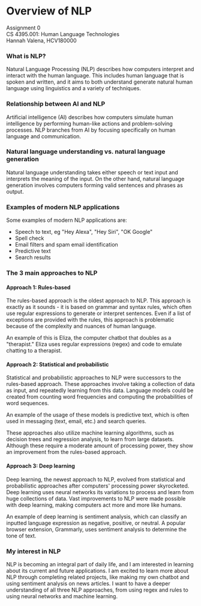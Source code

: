 # Overview of NLP
Assignment 0  
CS 4395.001: Human Language Technologies  
Hannah Valena, HCV180000

### What is NLP?
Natural Language Processing (NLP) describes how computers interpret and interact with the human language. This includes human language that is spoken and written, and it aims to both understand generate natural human language using linguistics and a variety of techniques. 

### Relationship between AI and NLP
Artificial intelligence (AI) describes how computers simulate human intelligence by performing human-like actions and problem-solving processes. NLP branches from AI by focusing specifically on human language and communication.

### Natural language understanding vs. natural language generation
Natural language understanding takes either speech or text input and interprets the meaning of the input. On the other hand, natural language generation involves computers forming valid sentences and phrases as output.

### Examples of modern NLP applications
Some examples of modern NLP applications are:
- Speech to text, eg "Hey Alexa", "Hey Siri", "OK Google"
- Spell check
- Email filters and spam email identification
- Predictive text
- Search results

### The 3 main approaches to NLP
#### Approach 1: Rules-based
The rules-based approach is the oldest approach to NLP. This approach is exactly as it sounds - it is based on grammar and syntax rules, which often use regular expressions to generate or interpret sentences. Even if a list of exceptions are provided with the rules, this approach is problematic because of the complexity and nuances of human language.  
  
An example of this is Eliza, the computer chatbot that doubles as a "therapist." Eliza uses regular expressions (regex) and code to emulate chatting to a therapist. 

#### Approach 2: Statistical and probabilistic
Statistical and probabilistic approaches to NLP were successors to the rules-based approach. These approaches involve taking a collection of data as input, and repeatedly learning from this data. Language models could be created from counting word frequencies and computing the probabilities of word sequences.  
  
An example of the usage of these models is predictive text, which is often used in messaging (text, email, etc.) and search queries.  
  
These approaches also utilize machine learning algorithms, such as decision trees and regression analysis, to learn from large datasets. Although these require a moderate amount of processing power, they show an improvement from the rules-based approach.

#### Approach 3: Deep learning
Deep learning, the newest approach to NLP, evolved from statistical and probabilistic approaches after computers' processing power skyrocketed. Deep learning uses neural networks its variations to process and learn from huge collections of data. Vast improvements to NLP were made possible with deep learning, making computers act more and more like humans.  
  
An example of deep learning is sentiment analysis, which can classify an inputted language expression as negative, positive, or neutral. A popular browser extension, Grammarly, uses sentiment analysis to determine the tone of text.

### My interest in NLP
NLP is becoming an integral part of daily life, and I am interested in learning about its current and future applications. I am excited to learn more about NLP through completing related projects, like making my own chatbot and using sentiment analysis on news articles. I want to have a deeper understanding of all three NLP approaches, from using regex and rules to using neural networks and machine learning. 
